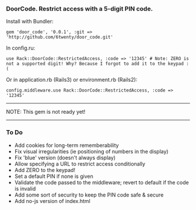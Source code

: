 ### DoorCode. Restrict access with a 5-digit PIN code.

Install with Bundler:

    gem 'door_code', '0.0.1', :git => 'http://github.com/6twenty/door_code.git'
    
In config.ru:

    use Rack::DoorCode::RestrictedAccess, :code => '12345' # Note: ZERO is not a supported digit! Why? Because I forgot to add it to the keypad :(
    
Or in application.rb (Rails3) or environment.rb (Rails2):

    config.middleware.use Rack::DoorCode::RestrictedAccess, :code => '12345'
    
---

NOTE: This gem is not ready yet!

---

### To Do

* Add cookies for long-term rememberability
* Fix visual irregularities (ie positioning of numbers in the display)
* Fix 'blue' version (doesn't always display)
* Allow specifying a URL to restrict access conditionally
* Add ZERO to the keypad!
* Set a default PIN if none is given
* Validate the code passed to the middleware; revert to default if the code is invalid
* Add some sort of security to keep the PIN code safe & secure
* Add no-js version of index.html